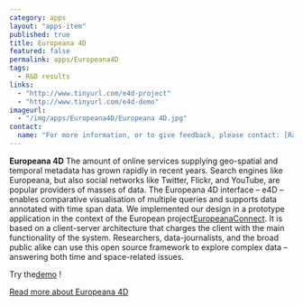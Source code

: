 ```yaml
---
category: apps
layout: "apps-item"
published: true
title: Europeana 4D
featured: false
permalink: apps/Europeana4D
tags: 
  - R&D results
links: 
  - "http://www.tinyurl.com/e4d-project"
  - "http://www.tinyurl.com/e4d-demo"
imageurl: 
  - "/img/apps/Europeana4D/Europeana 4D.jpg"
contact: 
  name: "For more information, or to give feedback, please contact: [Ralf Stockmann](http://tinyurl.com/e4d-contact)"
---
```

**Europeana 4D**
The amount of online services supplying geo-spatial and temporal metadata has grown rapidly in recent years. Search engines like Europeana, but also social networks like Twitter, Flickr, and YouTube, are popular providers of masses of data. The Europeana 4D interface &ndash; e4D &ndash; enables comparative visualisation of multiple queries and supports data annotated with time span data. We implemented our design in a prototype application in the context of the European project[EuropeanaConnect](http://www.europeanaconnect.eu/). It is based on a client-server architecture that charges the client with the main functionality of the system. Researchers, data-journalists, and the broad public alike can use this open source framework to explore complex data &ndash; answering both time and space-related issues.

Try the[demo](http://www.tinyurl.com/e4d-demo) !

[Read more about Europeana 4D](http://www.tinyurl.com/e4d-project)


